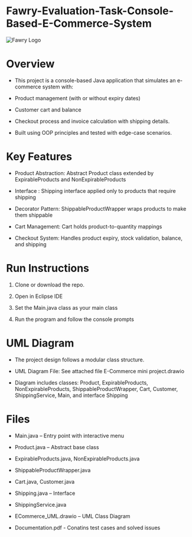 # Fawry-Evaluation-Task-Console-Based-E-Commerce-System
![Fawry Logo](https://images.seeklogo.com/logo-png/32/1/fawry-logo-png_seeklogo-326467.png)
# Overview
- This project is a console-based Java application that simulates an e-commerce system with:

- Product management (with or without expiry dates)

- Customer cart and balance

- Checkout process and invoice calculation with shipping details.

- Built using OOP principles and tested with edge-case scenarios.


# Key Features

- Product Abstraction: Abstract Product class extended by ExpirableProducts and NonExpirableProducts

- Interface : Shipping interface applied only to products that require shipping

- Decorator Pattern: ShippableProductWrapper wraps products to make them shippable

- Cart Management: Cart holds product-to-quantity mappings

- Checkout System: Handles product expiry, stock validation, balance, and shipping


# Run Instructions

1. Clone or download the repo.

2. Open in Eclipse IDE

3. Set the Main.java class as your main class

4. Run the program and follow the console prompts


# UML Diagram

- The project design follows a modular class structure.

- UML Diagram File: See attached file E-Commerce mini project.drawio

- Diagram includes classes: Product, ExpirableProducts, NonExpirableProducts, ShippableProductWrapper, Cart, Customer, ShippingService, Main, and interface Shipping

# Files

- Main.java – Entry point with interactive menu

- Product.java – Abstract base class

- ExpirableProducts.java, NonExpirableProducts.java

- ShippableProductWrapper.java

- Cart.java, Customer.java

- Shipping.java – Interface

- ShippingService.java

- ECommerce_UML.drawio – UML Class Diagram

- Documentation.pdf  -   Conatins test cases and solved issues

